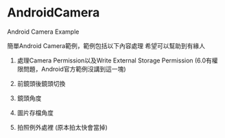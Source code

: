 # AndroidCamera
Android Camera Example

簡單Android Camera範例，範例包括以下內容處理 希望可以幫助到有緣人

1. 處理Camera Permission以及Write External Storage Permission (6.0有權限問題，Android官方範例沒講到這一塊)

2. 前鏡頭後鏡頭切換

3. 鏡頭角度

4. 圖片存檔角度

5. 拍照例外處裡 (原本拍太快會當掉)

